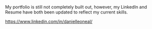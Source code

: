 My portfolio is still not completely built out, however, my LinkedIn and Resume have both been updated to reflect my current skills.

https://www.linkedin.com/in/danielleoneal/